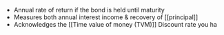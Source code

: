 - Annual rate of return if the bond is held until maturity
- Measures both annual interest income & recovery of [[principal]]
- Acknowledges the [[Time value of money (TVM)]]
Discount rate you ha